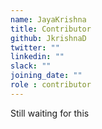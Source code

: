 ```yaml
---
name: JayaKrishna
title: Contributor
github: JkrishnaD
twitter: ""
linkedin: ""
slack: ""
joining_date: ""
role : contributor
---
```


Still waiting for this

